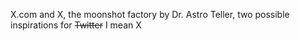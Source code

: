 X.com and X, the moonshot factory by Dr. Astro Teller, two possible inspirations for ~~Twitter~~ I mean X